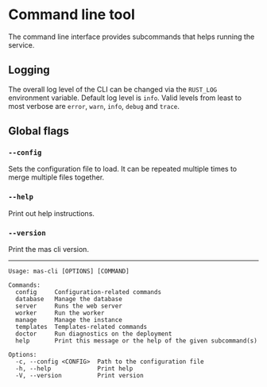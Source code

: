 # Command line tool

The command line interface provides subcommands that helps running the service.

## Logging

The overall log level of the CLI can be changed via the `RUST_LOG` environment variable.
Default log level is `info`.
Valid levels from least to most verbose are `error`, `warn`, `info`, `debug` and `trace`.

## Global flags

### `--config`

Sets the configuration file to load.
It can be repeated multiple times to merge multiple files together.

### `--help`

Print out help instructions.

### `--version` 

Print the mas cli version.

---

```
Usage: mas-cli [OPTIONS] [COMMAND]

Commands:
  config     Configuration-related commands
  database   Manage the database
  server     Runs the web server
  worker     Run the worker
  manage     Manage the instance
  templates  Templates-related commands
  doctor     Run diagnostics on the deployment
  help       Print this message or the help of the given subcommand(s)

Options:
  -c, --config <CONFIG>  Path to the configuration file
  -h, --help             Print help
  -V, --version          Print version
```
